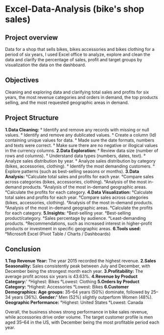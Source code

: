 # Excel-Data-Analysis (bike's shop sales)

## Project overview

Data for a shop that sells bikes, bikes accessories and bikes clothing for a period of six years, I used Excel office to analyze, explore and clean the data and clarify the percentage of sales, profit and target groups by visualization the data on the dashboard.

## Objectives

Cleaning and exploring data and clarifying total sales and profits for six years, the most revenue categories and orders in demand, the top products selling, and the most requested geographic areas in demand.

## Project Structure

**1.Data Cleaning:**
  ° Identify and remove any records with missing or null values.
  ° Identify and remove any dublicated values.
  ° Create a column (Id) containing unique values for data.
  ° Made sure the date formats, numbers and texts were correct.
  ° Make sure there are no negative or illogical values in the currency columns.
**2.Data Exploration:**
  ° Review data size (number of rows and columns).
  ° Understand data types (numbers, dates, text).
  ° Analyze sales distribution by year.
  ° Analyze sales distribution by category (bikes, accessories, clothing).
  ° Identify the most demanding customers.
  ° Explore patterns (such as best-selling seasons or months).
**3.Data Analysis:**
  °Calculate total sales and profits for each year.
  °Compare sales across categories (bikes, accessories, clothing).
  °Analysis of the most in-demand products.
  °Analysis of the most in-demand geographic areas.
  °Calculate the profits for each category.
**4.Data Visualization:**
  °Calculate total sales and profits for each year.
  °Compare sales across categories (bikes, accessories, clothing).
  °Analysis of the most in-demand products.
  °Analysis of the most in-demand geographic areas.
  °Calculate the profits for each category.
**5.Insights:**
  °Best-selling year.
  °Best-selling product/category.
  °Sales percentage by audience.
  °Least-demanding products.
  °Recommendations, such as increased interest in higher-profit products or investment in specific geographic areas.
**6.Tools used:**
  °Microsoft Excel (Pivot Table / Charts / Dashboards)

## Conclusion

**1.Top Revenue Year:** The year 2015 recorded the highest revenue.
**2.Sales Seasonality:** Sales consistently peak between July and December, with December being the strongest month each year.
**3.Profitability:** The average profit across six years is 43.63%.
**4.Revenue by Product Category:**'
   °Highest: Bikes
   °Lowest: Clothing
**5.Orders by Product Category:**
   °Highest: Accessories
   °Lowest: Bikes
**6.Customer Demographics:**
  **Age groups:** 35–64 years (50%) dominate, followed by 25–34 years (36%).
  **Gender:'** Men (52%) slightly outperform Women (48%).
  **Geographic Performance:**
    °Highest: United States
    °Lowest: Canada
    
Overall, the business shows strong performance in bike sales revenue, while accessories drive order volume. The target customer profile is men aged 35–64 in the US, with December being the most profitable period each year.  
  

